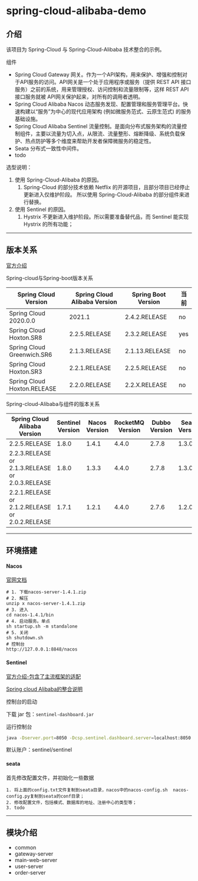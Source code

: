 # spring-cloud-alibaba-demo

## 介绍

该项目为 Spring-Cloud 与 Spring-Cloud-Alibaba 技术整合的示例。

组件
- Spring Cloud Gateway 网关。作为一个API架构，用来保护、增强和控制对于API服务的访问。API网关是一个处于应用程序或服务（提供 REST API 接口服务）之前的系统，用来管理授权、访问控制和流量限制等，这样 REST API接口服务就被 API网关保护起来，对所有的调用者透明。
- Spring Cloud Alibaba Nacos 动态服务发现、配置管理和服务管理平台。快速构建以“服务”为中心的现代应用架构 (例如微服务范式、云原生范式) 的服务基础设施。
- Spring Cloud Alibaba Sentinel 流量控制。是面向分布式服务架构的流量控制组件，主要以流量为切入点，从限流、流量整形、熔断降级、系统负载保护、热点防护等多个维度来帮助开发者保障微服务的稳定性。
- Seata 分布式一致性中间件。
- todo

选型说明：
1. 使用 Spring-Cloud-Alibaba 的原因。
    1. Spring-Cloud 的部分技术依赖 Netflix 的开源项目，且部分项目已经停止更新进入仅维护阶段。
所以使用 Spring-Cloud-Alibaba 的部分组件来进行替换。
3. 使用 Sentinel 的原因。
    1. Hystrix 不更新进入维护阶段。所以需要准备替代品，而 Sentinel 能实现 Hystrix 的所有功能；

---

## 版本关系

[官方介绍](https://github.com/alibaba/spring-cloud-alibaba/wiki/%E7%89%88%E6%9C%AC%E8%AF%B4%E6%98%8E)

Spring-cloud与Spring-boot版本关系

Spring Cloud Version|Spring Cloud Alibaba Version|Spring Boot Version|当前
---|---|---|---
Spring Cloud 2020.0.0|2021.1|2.4.2.RELEASE|no
Spring Cloud Hoxton.SR8|2.2.5.RELEASE|2.3.2.RELEASE|yes
Spring Cloud Greenwich.SR6|2.1.3.RELEASE|2.1.13.RELEASE|no
Spring Cloud Hoxton.SR3|2.2.1.RELEASE|2.2.5.RELEASE|no
Spring Cloud Hoxton.RELEASE|2.2.0.RELEASE|2.2.X.RELEASE|no

Spring-cloud-Alibaba与组件的版本关系

Spring Cloud Alibaba Version|Sentinel Version|Nacos Version|RocketMQ Version|Dubbo Version|Seata Version|当前
---|---|---|---|---|---|---
2.2.5.RELEASE|1.8.0|1.4.1|4.4.0|2.7.8|1.3.0|yes
2.2.3.RELEASE or 2.1.3.RELEASE or 2.0.3.RELEASE|1.8.0|1.3.3|4.4.0|2.7.8|1.3.0|no
2.2.1.RELEASE or 2.1.2.RELEASE or 2.0.2.RELEASE|1.7.1|1.2.1|4.4.0|2.7.6|1.2.0|no

---

## 环境搭建

#### Nacos

[官网文档](https://nacos.io/zh-cn/docs/what-is-nacos.html)

```
# 1. 下载nacos-server-1.4.1.zip
# 2. 解压
unzip x nacos-server-1.4.1.zip 
# 3. 进入
cd nacos-1.4.1/bin 
# 4. 启动服务。单点
sh startup.sh -m standalone
# 5. 关闭
sh shutdown.sh
# 控制台
http://127.0.0.1:8848/nacos
```

#### Sentinel

[官方介绍-包含了主流框架的适配](https://github.com/alibaba/Sentinel/wiki/%E4%BB%8B%E7%BB%8D)

[Spring cloud Alibaba的整合说明](https://github.com/alibaba/spring-cloud-alibaba/wiki/Sentinel)

控制台的启动

下载 jar 包：`sentinel-dashboard.jar`

运行控制台
```bash
java -Dserver.port=8050 -Dcsp.sentinel.dashboard.server=localhost:8050 -jar sentinel-dashboard-1.8.0.jar 
```

默认账户：sentinel/sentinel

#### seata

首先修改配置文件，并初始化一些数据

```
1. 将上面的config.txt文件复制到seata目录，nacos中的nacos-config.sh  nacos-config.py复制到seata的conf目录；
2. 修改配置文件，包括模式、数据库的地址、注册中心的类型等；
3. todo
```

---

## 模块介绍

- common
- gateway-server
- main-web-server
- user-server
- order-server
